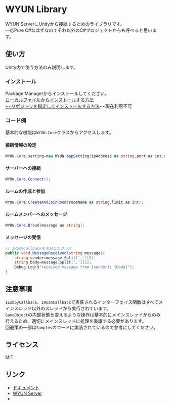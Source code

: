 # WYUN Library
WYUN ServerにUnityから接続するためのライブラリです。  
一応Pure C#なはずなのでそれ以外のC#プロジェクトからも呼べると思います。

## 使い方
Unity内で使う方法のみ説明します。
### インストール
Package Managerからインストールしてください。  
[ローカルファイルからインストールする方法]()  
[~~リポジトリを指定してインストールする方法]()~~現在利用不可

### コード例
基本的な機能は`WYUN.Core`クラスからアクセスします。  
#### 接続情報の設定
```cs
WYUN.Core.setting=new WYUN.AppSetting(ipAddress as string,port as int,appID as long,playerName as string);
```
#### サーバーへの接続
```cs
WYUN.Core.Connect();
```
#### ルームの作成と参加
```cs
WYUN.Core.CreateAndJoinRoom(roomName as string,limit as int);
```
#### ルームメンバーへのメッセージ
```cs
WYUN.Core.Broad(message as string);
```
#### メッセージの受信
```cs
// IRoomCallbackを実装したクラス
public void MessageReceived(string message){
    string sender=message.Split(',')[0];
    string body=message.Split(',')[1];
    Debug.Log($"received message from {sender}: {body}");
}
```

## 注意事項
`ILobbyCallback`、`IRoomCallback`で実装されるインターフェイス関数はすべてメインスレッド以外のスレッドから実行されています。  
`GameObject`の内部状態を変えるような操作は基本的にメインスレッドからのみ行えるため、適切にメインスレッドに処理を委譲する必要があります。  
回避策の一部は`Samples`のコードに実装されているので参考にしてください。

## ライセンス
MIT
## リンク
* [ドキュメント]()
* [WYUN Server](https://github.com/ystt-lita/WYUN_Server)
* 